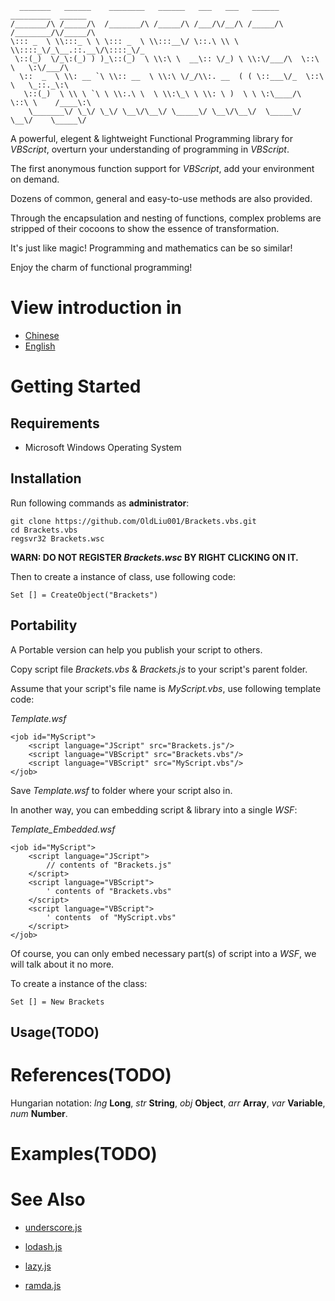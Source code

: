 ```
  _______   ______    ________   ______   ___   ___   ______   _________  ______
/_______/\ /_____/\  /_______/\ /_____/\ /___/\/__/\ /_____/\ /________/\/_____/\
\::: _  \ \\:::_ \ \ \::: _  \ \\:::__\/ \::.\ \\ \ \\::::_\/_\__.::.__\/\::::_\/_
 \::(_)  \/_\:(_) ) )_\::(_)  \ \\:\ \  __\:: \/_) \ \\:\/___/\  \::\ \   \:\/___/\
  \::  _  \ \\: __ `\ \\:: __  \ \\:\ \/_/\\:. __  ( ( \::___\/_  \::\ \   \_::._\:\
   \::(_)  \ \\ \ `\ \ \\:.\ \  \ \\:\_\ \ \\: \ )  \ \ \:\____/\  \::\ \    /____\:\
    \_______\/ \_\/ \_\/ \__\/\__\/ \_____\/ \__\/\__\/  \_____\/   \__\/    \_____\/
```

A powerful, elegent & lightweight Functional Programming library for *VBScript*, overturn your understanding of programming in *VBScript*.

The first anonymous function support for *VBScript*, add your environment on demand.

Dozens of common, general and easy-to-use methods are also provided.

Through the encapsulation and nesting of functions, complex problems are stripped of their cocoons to show the essence of transformation.

It's just like magic! Programming and mathematics can be so similar!

Enjoy the charm of functional programming!


# View introduction in

- [Chinese](Readme_zh.md)
- [English](Readme.md)

# Getting Started

## Requirements

- Microsoft Windows Operating System

## Installation

Run following commands as **administrator**:

```
git clone https://github.com/OldLiu001/Brackets.vbs.git
cd Brackets.vbs
regsvr32 Brackets.wsc
```

**WARN: DO NOT REGISTER *Brackets.wsc* BY RIGHT CLICKING ON IT.**

Then to create a instance of class, use following code:

```
Set [] = CreateObject("Brackets")
```

## Portability

A Portable version can help you publish your script to others.

Copy script file *Brackets.vbs* & *Brackets.js* to your script's parent folder.

Assume that your script's file name is *MyScript.vbs*, use following template code:


*Template.wsf*

```
<job id="MyScript">
	<script language="JScript" src="Brackets.js"/>
	<script language="VBScript" src="Brackets.vbs"/>
	<script language="VBScript" src="MyScript.vbs"/>
</job>
```

Save *Template.wsf* to folder where your script also in.

In another way, you can embedding script & library into a single *WSF*:

*Template_Embedded.wsf*

```
<job id="MyScript">
	<script language="JScript">
		// contents of "Brackets.js"
	</script>
	<script language="VBScript">
		' contents of "Brackets.vbs"
	</script>
	<script language="VBScript">
		' contents  of "MyScript.vbs"
	</script>
</job>
```

Of course, you can only embed necessary part(s) of script into a *WSF*, we will talk about it no more.

To create a instance of the class:

```
Set [] = New Brackets
```

## Usage(TODO)

# References(TODO)

Hungarian notation: *lng* **Long**, *str* **String**, *obj* **Object**, *arr* **Array**, *var* **Variable**, *num* **Number**.

# Examples(TODO)

# See Also

- [underscore.js](https://github.com/jashkenas/underscore)

- [lodash.js](https://github.com/lodash/lodash)

- [lazy.js](https://github.com/dtao/lazy.js)

- [ramda.js](https://ramdajs.com/)
